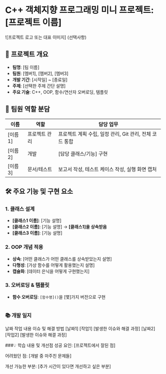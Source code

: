 # C++ 객체지향 프로그래밍 미니 프로젝트: [프로젝트 이름]

![프로젝트 로고 또는 대표 이미지] (선택사항)

## 📌 프로젝트 개요
- **팀명**: [팀 이름]
- **팀원**: [멤버1], [멤버2], [멤버3]
- **개발 기간**: [시작일] ~ [종료일]
- **주제**: [선택한 주제 간단 설명]
- **주요 기술**: C++, OOP, 함수/연산자 오버로딩, 템플릿

## 👥 팀원 역할 분담
| 이름 | 역할 | 담당 업무 |
|------|-----|----------|
| [이름1] | 프로젝트 관리 | 프로젝트 계획 수립, 일정 관리, Git 관리, 전체 코드 통합 |
| [이름2] | 개발 | [담당 클래스/기능] 구현 |
| [이름3] | 문서/테스트 | 보고서 작성, 테스트 케이스 작성, 실행 화면 캡처 |


## 🛠️ 주요 기능 및 구현 요소
### 1. 클래스 설계
- **[클래스1 이름]**: [기능 설명]
- **[클래스2 이름]**: [기능 설명] → **[클래스1]을 상속받음**
- **[클래스3 이름]**: [기능 설명]

### 2. OOP 개념 적용
- **상속**: [어떤 클래스가 어떤 클래스를 상속받았는지 설명]
- **다형성**: [가상 함수를 어떻게 활용했는지 설명]
- **캡슐화**: [데이터 은닉을 어떻게 구현했는지]

### 3. 오버로딩 & 템플릿
- **함수 오버로딩**: `[함수명]()`을 [몇]가지 버전으로 구현
  ```cpp
### 📚 개발 일지
날짜	작업 내용	이슈 및 해결 방법
[날짜1]	[작업1]	[발생한 이슈와 해결 과정]
[날짜2]	[작업2]	[발생한 이슈와 해결 과정]


###💡 학습 내용 및 개선점
성공 요인: [프로젝트에서 잘된 점]

어려웠던 점: [개발 중 마주친 문제들]

개선 가능한 부분: [추가 시간이 있다면 개선하고 싶은 부분]
